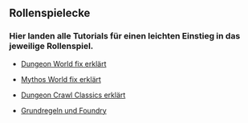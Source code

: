 ## Rollenspielecke
### Hier landen alle Tutorials für einen leichten Einstieg in das jeweilige Rollenspiel. 

- [Dungeon World fix erklärt](DungeonWorld/story.html)
- [Mythos World fix erklärt](MythosWorld/story.html)
- [Dungeon Crawl Classics erklärt](DungeonCrawlClassics/story.html)

- [Grundregeln und Foundry](How2play/story.html)

